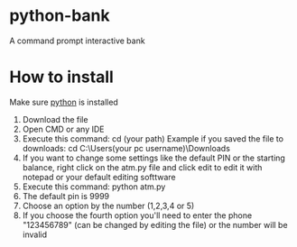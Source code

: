 # python-bank
A command prompt interactive bank

# How to install
Make sure <a href="https://www.python.org/downloads/">python</a> is installed

1. Download the file
2. Open CMD or any IDE
3. Execute this command: cd (your path) Example if you saved the file to downloads: cd C:\Users\(your pc username)\Downloads
4. If you want to change some settings like the default PIN or the starting balance, right click on the atm.py file and click edit to edit it with notepad or your default editing softtware
5. Execute this command: python atm.py
6. The default pin is 9999
7. Choose an option by the number (1,2,3,4 or 5)
8. If you choose the fourth option you'll need to enter the phone "123456789" (can be changed by editing the file) or the number will be invalid
